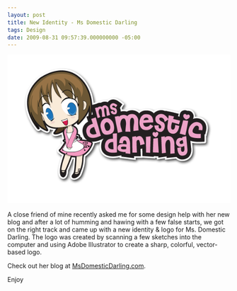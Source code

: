 ```yaml
---
layout: post
title: New Identity - Ms Domestic Darling
tags: Design
date: 2009-08-31 09:57:39.000000000 -05:00
---
```

<img src="/images/domesticdarling.png" alt="" />

<p>A close friend of mine recently asked me for some design help with her new blog and after a lot of humming and hawing with a few false starts, we got on the right track and came up with a new identity &amp; logo for Ms. Domestic Darling. The logo was created by scanning a few sketches into the computer and using Adobe Illustrator to create a sharp, colorful, vector-based logo.</p>

<p>Check out her blog at <a href="http://msdomesticdarling.com">MsDomesticDarling.com</a>.</p>
<p>Enjoy</p>
